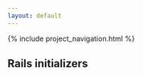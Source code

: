 ```yaml
---
layout: default
---
```


{% include project_navigation.html %}

<div class="page-header">
  <h2>Rails initializers</h2>
</div>
